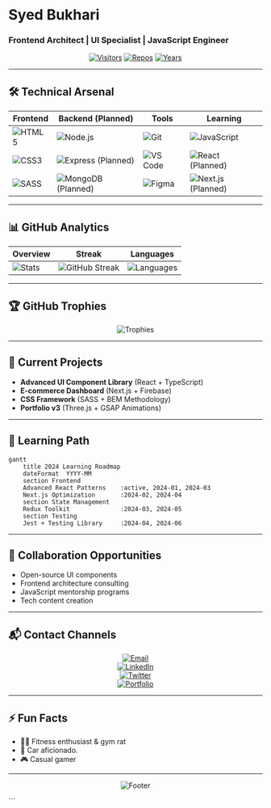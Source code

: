 # Syed Bukhari
### Frontend Architect | UI Specialist | JavaScript Engineer

<div align="center">
  
[![Visitors](https://komarev.com/ghpvc/?username=SyedBukhari2013646&label=PROFILE+VIEWS&color=blueviolet&style=flat-square)](https://github.com/SyedBukhari2013646)
[![Repos](https://badges.pufler.dev/repos/SyedBukhari2013646?color=blue&style=flat-square)](https://github.com/SyedBukhari2013646?tab=repositories)
[![Years](https://badges.pufler.dev/years/SyedBukhari2013646?color=blue&style=flat-square)](https://github.com/SyedBukhari2013646)
  
</div>

---

## 🛠️ Technical Arsenal
<div align="center">

| **Frontend** | **Backend (Planned)** | **Tools** | **Learning** |
|-------------|----------------|----------|-------------|
| ![HTML5](https://img.shields.io/badge/-HTML5-E34F26?style=for-the-badge&logo=html5&logoColor=white) | ![Node.js](https://img.shields.io/badge/-Node.js-339933?style=for-the-badge&logo=node.js&logoColor=white) | ![Git](https://img.shields.io/badge/-Git-F05032?style=for-the-badge&logo=git&logoColor=white) | ![JavaScript](https://img.shields.io/badge/-JavaScript-F7DF1E?style=for-the-badge&logo=javascript&logoColor=black) |
| ![CSS3](https://img.shields.io/badge/-CSS3-1572B6?style=for-the-badge&logo=css3&logoColor=white) | ![Express (Planned)](https://img.shields.io/badge/-Express-000000?style=for-the-badge&logo=express&logoColor=white) | ![VS Code](https://img.shields.io/badge/-VS_Code-007ACC?style=for-the-badge&logo=visual-studio-code&logoColor=white) | ![React (Planned)](https://img.shields.io/badge/-React-20232A?style=for-the-badge&logo=react&logoColor=61DAFB) |
| ![SASS](https://img.shields.io/badge/-SASS-CC6699?style=for-the-badge&logo=sass&logoColor=white) | ![MongoDB (Planned)](https://img.shields.io/badge/-MongoDB-47A248?style=for-the-badge&logo=mongodb&logoColor=white) | ![Figma](https://img.shields.io/badge/-Figma-F24E1E?style=for-the-badge&logo=figma&logoColor=white) | ![Next.js (Planned)](https://img.shields.io/badge/-Next.js-000000?style=for-the-badge&logo=next.js&logoColor=white) |

</div>

---

## 📊 GitHub Analytics
<div align="center">
  
| **Overview** | **Streak** | **Languages** |
|--------------|-----------|--------------|
| ![Stats](https://github-readme-stats.vercel.app/api?username=SyedBukhari2013646&show_icons=true&theme=radical&hide_border=true&include_all_commits=true) | ![GitHub Streak](https://streak-stats.demolab.com/?user=SyedBukhari2013646&theme=radical&hide_border=true) | ![Languages](https://github-readme-stats.vercel.app/api/top-langs/?username=SyedBukhari2013646&layout=compact&theme=radical&hide_border=true) |
  
</div>

---

## 🏆 GitHub Trophies
<div align="center">
  
![Trophies](https://github-profile-trophy.vercel.app/?username=SyedBukhari2013646&theme=radical&no-bg=true&no-frame=true&column=7&margin-w=15&margin-h=15)

</div>

---

## 🚀 Current Projects
- **Advanced UI Component Library** (React + TypeScript)  
- **E-commerce Dashboard** (Next.js + Firebase)  
- **CSS Framework** (SASS + BEM Methodology)  
- **Portfolio v3** (Three.js + GSAP Animations)  

---

## 🌱 Learning Path
```mermaid
gantt
    title 2024 Learning Roadmap
    dateFormat  YYYY-MM
    section Frontend
    Advanced React Patterns    :active, 2024-01, 2024-03
    Next.js Optimization       :2024-02, 2024-04
    section State Management
    Redux Toolkit              :2024-03, 2024-05
    section Testing
    Jest + Testing Library     :2024-04, 2024-06
```
---

## 🤝 Collaboration Opportunities
- Open-source UI components  
- Frontend architecture consulting  
- JavaScript mentorship programs  
- Tech content creation  

---

## 📬 Contact Channels
<div align="center">

[![Email](https://img.shields.io/badge/Gmail-D14836?style=for-the-badge&logo=gmail&logoColor=white)](mailto:syedbukhari03249334041@gmail.com)  
[![LinkedIn](https://img.shields.io/badge/LinkedIn-0077B5?style=for-the-badge&logo=linkedin&logoColor=white)](https://linkedin.com/in/yourprofile)  
[![Twitter](https://img.shields.io/badge/Twitter-1DA1F2?style=for-the-badge&logo=twitter&logoColor=white)](https://twitter.com/yourhandle)  
[![Portfolio](https://img.shields.io/badge/Portfolio-%23000000.svg?style=for-the-badge&logo=react&logoColor=white)](https://yourportfolio.com)  

</div>

---

## ⚡ Fun Facts
- 🏋️‍♂️ Fitness enthusiast & gym rat  
- 🚗 Car aficionado.
- 🎮 Casual gamer

---

<div align="center">

![Footer](https://capsule-render.vercel.app/api?type=waving&color=gradient&height=120&section=footer&fontSize=50)

</div>
```
